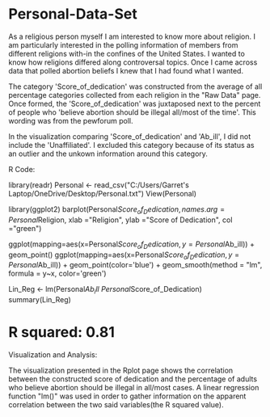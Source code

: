 # Personal-Data-Set

As a religious person myself I am interested to know more about religion. I am
particularly interested in the polling information of members from different religions 
with-in the confines of the United States. I wanted to know how religions differed along 
controversal topics. Once I came across data that polled abortion beliefs I knew that I 
had found what I wanted.

The category 'Score_of_dedication' was constructed from the average of all percentage categories 
collected from each religion in the "Raw Data" page. Once formed, the 'Score_of_dedication' was 
juxtaposed next to the percent of people who 'believe abortion should be illegal all/most of the time'.
This wording was from the pewforum poll. 

In the visualization comparing 'Score_of_dedication' and 'Ab_ill', I did not include the
'Unaffiliated'. I excluded this category because of its status as an outlier and the unkown 
information around this category. 




R Code:

library(readr)
Personal <- read_csv("C:/Users/Garret's Laptop/OneDrive/Desktop/Personal.txt")
View(Personal)

library(ggplot2)
barplot(Personal$Score_of_Dedication, names.arg = Personal$Religion, xlab ="Religion", 
        ylab ="Score of Dedication", col ="green")


ggplot(mapping=aes(x=Personal$Score_of_Dedication, y=Personal$Ab_ill)) + geom_point()
ggplot(mapping=aes(x=Personal$Score_of_Dedication, y=Personal$Ab_ill)) + geom_point(color='blue') + geom_smooth(method = "lm", formula = y~x, color='green')

Lin_Reg <- lm(Personal$Ab_ill ~ Personal$Score_of_Dedication)
summary(Lin_Reg)

# R squared: 0.81


Visualization and Analysis:

The visualization presented in the Rplot page shows the correlation between the constructed
score of dedication and the percentage of adults who believe abortion should be illegal in
all/most cases. A linear regression function "lm()" was used in order to gather information
on the apparent correlation between the two said variables(the R squared value). 








